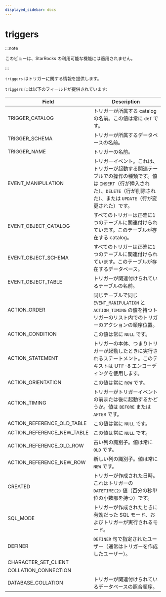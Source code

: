 ```yaml
---
displayed_sidebar: docs
---
```


# triggers

:::note

このビューは、StarRocks の利用可能な機能には適用されません。

:::

`triggers` はトリガーに関する情報を提供します。

`triggers` には以下のフィールドが提供されています:

| **Field**                  | **Description**                                              |
| -------------------------- | ------------------------------------------------------------ |
| TRIGGER_CATALOG            | トリガーが所属する catalog の名前。この値は常に `def` です。 |
| TRIGGER_SCHEMA             | トリガーが所属するデータベースの名前。                       |
| TRIGGER_NAME               | トリガーの名前。                                             |
| EVENT_MANIPULATION         | トリガーイベント。これは、トリガーが起動する関連テーブルでの操作の種類です。値は `INSERT`（行が挿入された）、`DELETE`（行が削除された）、または `UPDATE`（行が変更された）です。 |
| EVENT_OBJECT_CATALOG       | すべてのトリガーは正確に1つのテーブルに関連付けられています。このテーブルが存在する catalog。 |
| EVENT_OBJECT_SCHEMA        | すべてのトリガーは正確に1つのテーブルに関連付けられています。このテーブルが存在するデータベース。 |
| EVENT_OBJECT_TABLE         | トリガーが関連付けられているテーブルの名前。                 |
| ACTION_ORDER               | 同じテーブルで同じ `EVENT_MANIPULATION` と `ACTION_TIMING` の値を持つトリガーのリスト内でのトリガーのアクションの順序位置。 |
| ACTION_CONDITION           | この値は常に `NULL` です。                                   |
| ACTION_STATEMENT           | トリガーの本体、つまりトリガーが起動したときに実行されるステートメント。このテキストは UTF-8 エンコーディングを使用します。 |
| ACTION_ORIENTATION         | この値は常に `ROW` です。                                    |
| ACTION_TIMING              | トリガーがトリガーイベントの前または後に起動するかどうか。値は `BEFORE` または `AFTER` です。 |
| ACTION_REFERENCE_OLD_TABLE | この値は常に `NULL` です。                                   |
| ACTION_REFERENCE_NEW_TABLE | この値は常に `NULL` です。                                   |
| ACTION_REFERENCE_OLD_ROW   | 古い列の識別子。値は常に `OLD` です。                        |
| ACTION_REFERENCE_NEW_ROW   | 新しい列の識別子。値は常に `NEW` です。                      |
| CREATED                    | トリガーが作成された日時。これはトリガーの `DATETIME(2)` 値（百分の秒単位の小数部を持つ）です。 |
| SQL_MODE                   | トリガーが作成されたときに有効だった SQL モード、およびトリガーが実行されるモード。 |
| DEFINER                    | `DEFINER` 句で指定されたユーザー（通常はトリガーを作成したユーザー）。 |
| CHARACTER_SET_CLIENT       |                                                              |
| COLLATION_CONNECTION       |                                                              |
| DATABASE_COLLATION         | トリガーが関連付けられているデータベースの照合順序。         |